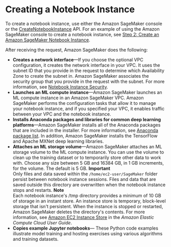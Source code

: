 # Creating a Notebook Instance<a name="howitworks-create-ws"></a>

To create a notebook instance, use either the Amazon SageMaker console or the [CreateNotebookInstance](API_CreateNotebookInstance.md) API\. For an example of using the Amazon SageMaker console to create a notebook instance, see [Step 2: Create an Amazon SageMaker Notebook Instance](gs-setup-working-env.md)\.

After receiving the request, Amazon SageMaker does the following:
+ **Creates a network interface**—If you choose the optional VPC configuration, it creates the network interface in your VPC\. It uses the subnet ID that you provide in the request to determine which Availability Zone to create the subnet in\. Amazon SageMaker associates the security group that you provide in the request with the subnet\. For more information, see [Notebook Instance Security](appendix-additional-considerations.md)\. 
+ **Launches an ML compute instance**—Amazon SageMaker launches an ML compute instance in an Amazon SageMaker VPC\. Amazon SageMaker performs the configuration tasks that allow it to manage your notebook instance, and if you specified your VPC, it enables traffic between your VPC and the notebook instance\.
+ **Installs Anaconda packages and libraries for common deep learning platforms**—Amazon SageMaker installs all of the Anaconda packages that are included in the installer\. For more information, see [Anaconda package list](https://docs.anaconda.com/anaconda/packages/pkg-docs)\. In addition, Amazon SageMaker installs the TensorFlow and Apache MXNet deep learning libraries\. 
+ **Attaches an ML storage volume**—Amazon SageMaker attaches an ML storage volume to the ML compute instance\. You can use the volume to clean up the training dataset or to temporarily store other data to work with\. Choose any size between 5 GB and 16384 GB, in 1 GB increments, for the volume\. The default is 5 GB\.
**Important**  
Only files and data saved within the `/home/ec2-user/SageMaker` folder persist between notebook instance sessions\. Files and data that are saved outside this directory are overwritten when the notebook instance stops and restarts\.
**Note**  
Each notebook instance's /tmp directory provides a minimum of 10 GB of storage in an instant store\. An instance store is temporary, block\-level storage that isn't persistent\. When the instance is stopped or restarted, Amazon SageMaker deletes the directory's contents\. For more information, see [Amazon EC2 Instance Store](https://docs.aws.amazon.com/AWSEC2/latest/UserGuide/InstanceStorage.html) in the *Amazon Elastic Compute Cloud User Guide*\.
+ **Copies example Jupyter notebooks**— These Python code examples illustrate model training and hosting exercises using various algorithms and training datasets\.